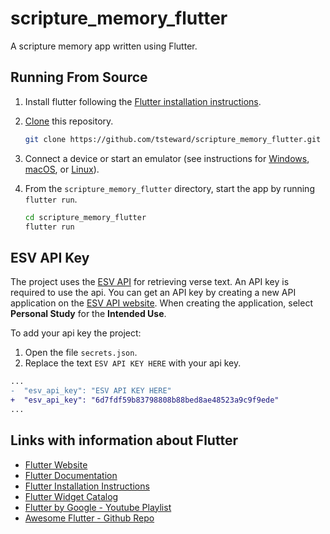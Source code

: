# scripture_memory_flutter

A scripture memory app written using Flutter.

## Running From Source

1. Install flutter following the
   [Flutter installation instructions](https://flutter.io/get-started/install/).
2. [Clone](https://help.github.com/articles/cloning-a-repository/) this repository.

   ```bash
   git clone https://github.com/tsteward/scripture_memory_flutter.git
   ```

3. Connect a device or start an emulator (see instructions for
   [Windows](https://flutter.io/setup-windows/#set-up-your-android-device),
   [macOS](https://flutter.io/setup-macos/#set-up-the-ios-simulator), or
   [Linux](https://flutter.io/setup-linux/#set-up-your-android-device)).
4. From the `scripture_memory_flutter` directory, start the app by running
   `flutter run`.

   ```bash
   cd scripture_memory_flutter
   flutter run
   ```

## ESV API Key

The project uses the [ESV API](https://api.esv.org/) for retrieving verse text.
An API key is required to use the api. You can get an API key by creating a new
API application on the [ESV API website](https://api.esv.org/account/). When
creating the application, select **Personal Study** for the **Intended Use**.

To add your api key the project:

1. Open the file `secrets.json`.
2. Replace the text `ESV API KEY HERE` with your api key.

```diff
...
-  "esv_api_key": "ESV API KEY HERE"
+  "esv_api_key": "6d7fdf59b83798808b88bed8ae48523a9c9f9ede"
...
```

## Links with information about Flutter

- [Flutter Website](https://flutter.io/)
- [Flutter Documentation](https://flutter.io/docs/)
- [Flutter Installation Instructions](https://flutter.io/get-started/install/)
- [Flutter Widget Catalog](https://flutter.io/widgets/)
- [Flutter by Google - Youtube Playlist](https://www.youtube.com/playlist?list=PLOU2XLYxmsIJ7dsVN4iRuA7BT8XHzGtCr)
- [Awesome Flutter - Github Repo](https://github.com/Solido/awesome-flutter)
